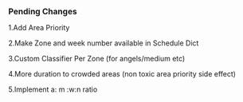 <font size="3">**Pending Changes**</font>

1.Add Area Priority

2.Make Zone and week number available in Schedule Dict 

3.Custom Classifier Per Zone (for angels/medium etc)

4.More duration to crowded areas (non toxic area priority side effect)

5.Implement a: m :w:n ratio 
